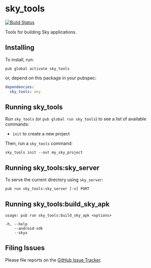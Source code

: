 # sky_tools

[![Build Status](https://travis-ci.org/domokit/sky_tools.svg)](https://travis-ci.org/domokit/sky_tools)

Tools for building Sky applications.

## Installing

To install, run:

    pub global activate sky_tools

or, depend on this package in your pubspec:

```yaml
dependencies:
  sky_tools: any
```

## Running sky_tools

Run `sky_tools` (or `pub global run sky_tools`) to see a list of available
commands:

- `init` to create a new project

Then, run a `sky_tools` command:

    sky_tools init --out my_sky_project

## Running sky_tools:sky_server

To serve the current directory using `sky_server`:

    pub run sky_tools:sky_server [-v] PORT

## Running sky_tools:build_sky_apk

```
usage: pub run sky_tools:build_sky_apk <options>

-h, --help
    --android-sdk
    --skyx
```

## Filing Issues

Please file reports on the
[GitHub Issue Tracker](https://github.com/domokit/sky_tools/issues).
